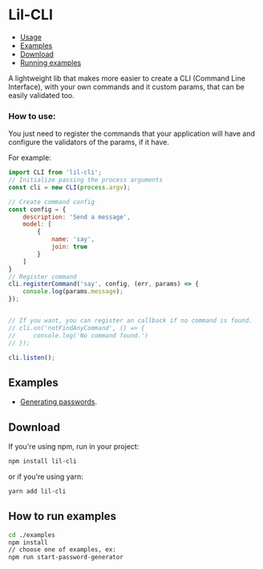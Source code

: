 # Lil-CLI

* [Usage](#how-to-use)
* [Examples](#examples)
* [Download](#download)
* [Running examples](#how-to-run-examples)

A lightweight lib that makes more easier to create a CLI (Command Line Interface), with your own commands and it custom params, that can be easily validated too. 


### How to use:
You just need to register the commands that your application will have and configure the validators of the params, if it have.

For example:
```js
import CLI from 'lil-cli';
// Initialize passing the process arguments
const cli = new CLI(process.argv);

// Create command config
const config = {
    description: 'Send a message',
    model: [
        {
            name: 'say',
            join: true
        }
    ]
}
// Register command
cli.registerCommand('say', config, (err, params) => {
    console.log(params.message);
});


// If you want, you can register an callback if no command is found.
// cli.on('notFindAnyCommand', () => {
//     console.log('No command found.')
// });

cli.listen();
```

## Examples
* [Generating passwords](./examples/password-generator/index.js).

## Download
If you're using npm, run in your project:
```sh
npm install lil-cli
```
or if you're using yarn:
```sh
yarn add lil-cli
```

## How to run examples
```sh
cd ./examples
npm install
// choose one of examples, ex:
npm run start-password-generator
```